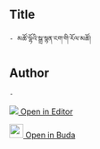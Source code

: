 ## Title
	- མཚོ་ལྷོའི་སྒྲ་སྙན་ངག་གི་རོལ་མཚོ།

## Author
	- 



[<img src="https://img.icons8.com/color/25/000000/edit-property.png"> Open in Editor](http://editor.openpecha.org/P004468)

[<img width="25" src="https://library.bdrc.io/icons/BUDA-small.svg"> Open in Buda](https://library.bdrc.io/show/bdr:IE0OPP004468)
